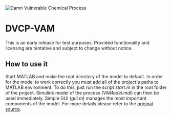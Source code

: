 ![Damn Vulnerable Chemical Process](https://github.com/satejnik/DVCP-VAM/blob/master/img/collage.png "Damn Vulnerable Chemical Process")

DVCP-VAM
========

This is an early release for test purposes. Provided functionality and licensing are tentative and subject to change without notice.

## How to use it

Start MATLAB and make the root directory of the model to default. In order for the model to work correctly you must add all of the project's paths to MATLAB environment.
To do this, just run the script *start.m* in the root folder of the project. Simulink model of the process (*VAModel.mdl*) can then be used immediately.
Simple GUI (*gui.m*) manages the most important components of the model.
For more details please refer to the 
[original source](http://terpconnect.umd.edu/~mcavoy/VAC%20Material/ "VAC Material").